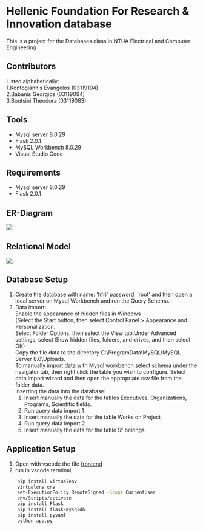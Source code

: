 # Hellenic Foundation For Research & Innovation database
This is a project for the Databases class in NTUA Electrical and Computer Engineering

## Contributors
Listed alphabetically: <br />
1.Kontogiannis Evangelos (03119104)<br />
2.Babanis Georgios (03119094)<br />
3.Boutsini Theodora (03119083)<br />

## Tools
- Mysql server 8.0.29	
- Flask 2.0.1
- MySQL Workbench 8.0.29
- Visual Studio Code
## Requirements
- Mysql server 8.0.29	
- Flask 2.0.1

## ER-Diagram
![](https://github.com/kontogiannisvangelis/DB_project_ece_ntua/blob/main/ER_model/ER_model.png)

## Relational Model
![](https://github.com/kontogiannisvangelis/DB_project_ece_ntua/blob/main/Relational%20schema/Relational%20schema.png)

## Database Setup
1. Create the database with name: 'hfri' password: 'root' and then open a local server on Mysql Workbench and run the Query Schema.
2. Data import: <br />
Enable the appearance of hidden files in Windows <br />
(Select the Start button, then select Control Panel > Appearance and Personalization.<br />Select Folder Options, then select the View tab.Under Advanced settings, select Show hidden files, folders, and drives, and then select OK) <br />
Copy the file data to the directory C:\ProgramData\MySQL\MySQL Server 8.0\Uploads.<br />
To manually import data with Mysql workbench select schema under the navigator tab, then right click the table you wish to configure. Select data import wizard and then open the appropriate csv file from the folder data. <br />
Inserting the data into the database:
    1. Insert manually the data for the tables Executives, Organizations, Programs, Scientific fields.
    2. Run query data import 1
    3. Insert manually the data for the table Works on Project
    4. Run query data import 2
    5. Insert manually the data for the table Sf belongs

## Application Setup
1. Open with vscode the file [frontend](https://github.com/kontogiannisvangelis/DB_project_ece_ntua/tree/main/frontend)
2. run in vscode terminal,
 ```bash
     pip install virtualenv
     virtualenv env
     set-ExecutionPolicy RemoteSigned -Scope CurrentUser
     env/Scripts/activate
     pip install Flask
     pip install flask-mysqldb
     pip install pyyaml
     python app.py
 ```
